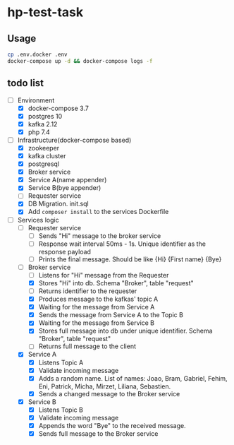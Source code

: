 # hp-test-task

## Usage

```bash
cp .env.docker .env
docker-compose up -d && docker-compose logs -f
```

## todo list
* [ ] Environment
    * [x] docker-compose 3.7
    * [x] postgres 10
    * [x] kafka 2.12
    * [x] php 7.4
* [ ] Infrastructure(docker-compose based)
    * [x] zookeeper
    * [x] kafka cluster
    * [x] postgresql
    * [x] Broker service
    * [x] Service A(name appender)
    * [x] Service B(bye appender)
    * [ ] Requester service
    * [x] DB Migration. init.sql
    * [x] Add `composer install` to the services Dockerfile
* [ ] Services logic
  * [ ] Requester service
    * [ ] Sends "Hi" message to the broker service
    * [ ] Response wait interval 50ms - 1s. Unique identifier as the response payload
    * [ ] Prints the final message. Should be like {Hi} {First name} {Bye} 
  * [ ] Broker service
    * [ ] Listens for "Hi" message from the Requester
    * [x] Stores "Hi" into db. Schema "Broker", table "request"
    * [ ] Returns identifier to the requester
    * [x] Produces message to the kafkas' topic A
    * [x] Waiting for the message from Service A
    * [x] Sends the message from Service A to the Topic B
    * [x] Waiting for the message from Service B
    * [x] Stores full message into db under unique identifier. Schema "Broker", table "request"
    * [ ] Returns full message to the client
  * [x] Service A
    * [x] Listens Topic A
    * [x] Validate incoming message
    * [x] Adds a random name. List of names: Joao, Bram, Gabriel, Fehim, Eni, Patrick, Micha, Mirzet, Liliana, Sebastien.
    * [x] Sends a changed message to the Broker service
  * [x] Service B
    * [x] Listens Topic B
    * [x] Validate incoming message
    * [x] Appends the word "Bye" to the received message.
    * [x] Sends full message to the Broker service
